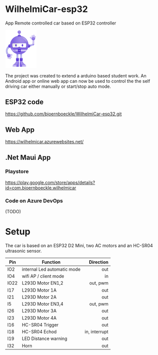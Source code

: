 # WilhelmiCar-esp32

App Remote controlled car based on ESP32 controller

<img src="WilhelmiCarLogo.png" alt="logo" style="width:100px;"/>

The project was created to extend a arduino based student work.
An Android app or online web app can now be used to control the the self driving car either manually or start/stop auto mode.

## ESP32 code

https://github.com/bjoernboeckle/WilhelmiCar-esp32.git


## Web App 
https://wilhelmicar.azurewebsites.net/


## .Net Maui App 

### Playstore
https://play.google.com/store/apps/details?id=com.bjoernboeckle.wilhelmicar

### Code on Azure DevOps
(TODO)



# Setup
The car is based on an ESP32 D2 Mini, two AC motors and an HC-SR04 ultrasonic sensor.

| Pin  |      Function                 |  Direction   |
|------|-------------------------------|-------------:|
| IO2  | internal Led automatic mode   | out          |
| IO4  | wifi AP / client mode         | in           |
| IO22 | L293D Motor EN1,2             | out, pwm     |
| I17  | L293D Motor 1A                | out          |
| I21  | L293D Motor 2A                | out          |
| I5   | L293D Motor EN3,4             | out, pwm     |
| I26  | L293D Motor 3A                | out          |
| I23  | L293D Motor 4A                | out          |
| I16  | HC-SR04 Trigger               | out          |
| I18  | HC-SR04 Echod                 | in, interrupt|
| I19  | LED Distance warning          | out          |
| I32  | Horn                          | out          |
